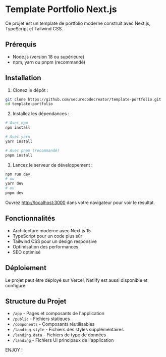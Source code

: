 # Template Portfolio Next.js

Ce projet est un template de portfolio moderne construit avec Next.js, TypeScript et Tailwind CSS.

## Prérequis

- Node.js (version 18 ou supérieure)
- npm, yarn ou pnpm (recommandé)

## Installation

1. Clonez le dépôt :
```bash
git clone https://github.com/securecodecreator/template-portfolio.git
cd template-portfolio
```

2. Installez les dépendances :
```bash
# Avec npm
npm install

# Avec yarn
yarn install

# Avec pnpm (recommandé)
pnpm install
```

3. Lancez le serveur de développement :
```bash
npm run dev
# ou
yarn dev
# ou
pnpm dev
```

Ouvrez [http://localhost:3000](http://localhost:3000) dans votre navigateur pour voir le résultat.

## Fonctionnalités

- Architecture moderne avec Next.js 15
- TypeScript pour un code plus sûr
- Tailwind CSS pour un design responsive
- Optimisation des performances
- SEO optimisé

## Déploiement

Le projet peut être déployé sur Vercel, Netlify est aussi disponible et configuré.

## Structure du Projet

- `/app` - Pages et composants de l'application
- `/public` - Fichiers statiques
- `/components` - Composants réutilisables
- `/landing.style` - Fichiers des styles supplémentaires
- `/landing.data` - Fichiers de type de données
- `/landing` - Fichiers UI principaux de l'application

ENJOY !

